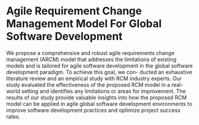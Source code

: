 # Agile Requirement Change Management Model For Global Software Development

We propose a comprehensive and robust agile requirements change management (ARCM)
model that addresses the limitations of existing models and is tailored for agile software
development in the global software development paradigm. To achieve this goal, we con-
ducted an exhaustive literature review and an empirical study with RCM industry experts.
Our study evaluated the effectiveness of the proposed RCM model in a real-world setting
and identifies any limitations or areas for improvement. The results of our study provide
valuable insights into how the proposed RCM model can be applied in agile global software
development environments to improve software development practices and optimize project
success rates.

